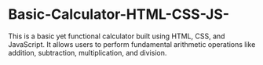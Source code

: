 # Basic-Calculator-HTML-CSS-JS-
This is a basic yet functional calculator built using HTML, CSS, and JavaScript. It allows users to perform fundamental arithmetic operations like addition, subtraction, multiplication, and division.

